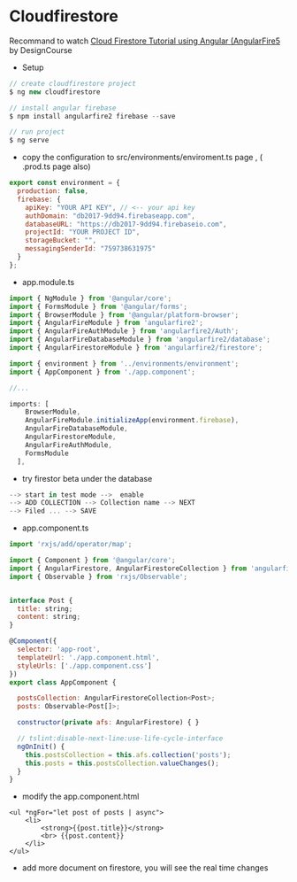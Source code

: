 # Cloudfirestore

Recommand to watch [Cloud Firestore Tutorial using Angular (AngularFire5](https://www.youtube.com/watch?v=0Nah3foeyCM) by DesignCourse
- Setup
```javascript
// create cloudfirestore project
$ ng new cloudfirestore

// install angular firebase
$ npm install angularfire2 firebase --save

// run project
$ ng serve
```

- copy the configuration to src/environments/enviroment.ts page , ( .prod.ts page also)

```javascript
export const environment = {
  production: false,
  firebase: {
    apiKey: "YOUR API KEY", // <-- your api key
    authDomain: "db2017-9dd94.firebaseapp.com",
    databaseURL: "https://db2017-9dd94.firebaseio.com",
    projectId: "YOUR PROJECT ID",
    storageBucket: "",
    messagingSenderId: "759738631975"
  }
};
```

- app.module.ts
```javascript
import { NgModule } from '@angular/core';
import { FormsModule } from '@angular/forms';
import { BrowserModule } from '@angular/platform-browser';
import { AngularFireModule } from 'angularfire2';
import { AngularFireAuthModule } from 'angularfire2/Auth';
import { AngularFireDatabaseModule } from 'angularfire2/database';
import { AngularFirestoreModule } from 'angularfire2/firestore';

import { environment } from '../environments/environment';
import { AppComponent } from './app.component';

//...

imports: [
    BrowserModule,
    AngularFireModule.initializeApp(environment.firebase),
    AngularFireDatabaseModule,
    AngularFirestoreModule,
    AngularFireAuthModule,
    FormsModule
  ],

```
- try firestor beta under the database
```javascript
--> start in test mode -->  enable
--> ADD COLLECTION --> Collection name --> NEXT
--> Filed ... --> SAVE
```

- app.component.ts
```javascript
import 'rxjs/add/operator/map';

import { Component } from '@angular/core';
import { AngularFirestore, AngularFirestoreCollection } from 'angularfire2/firestore';
import { Observable } from 'rxjs/Observable';


interface Post {
  title: string;
  content: string;
}

@Component({
  selector: 'app-root',
  templateUrl: './app.component.html',
  styleUrls: ['./app.component.css']
})
export class AppComponent {

  postsCollection: AngularFirestoreCollection<Post>;
  posts: Observable<Post[]>;

  constructor(private afs: AngularFirestore) { }

  // tslint:disable-next-line:use-life-cycle-interface
  ngOnInit() {
    this.postsCollection = this.afs.collection('posts');
    this.posts = this.postsCollection.valueChanges();
  }
}
```

- modify the app.component.html
```
<ul *ngFor="let post of posts | async">
    <li>
        <strong>{{post.title}}</strong>
        <br> {{post.content}}
    </li>
</ul>
```
- add more document on firestore, you will see the real time changes

 
